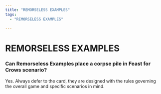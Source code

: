 ```yaml
---
title: "REMORSELESS EXAMPLES"
tags:
  - "REMORSELESS EXAMPLES"

---
```


# REMORSELESS EXAMPLES

### Can Remorseless Examples place a corpse pile in Feast for Crows scenario?

Yes. Always defer to the card, they are designed with the rules governing the overall game and specific scenarios in mind.
